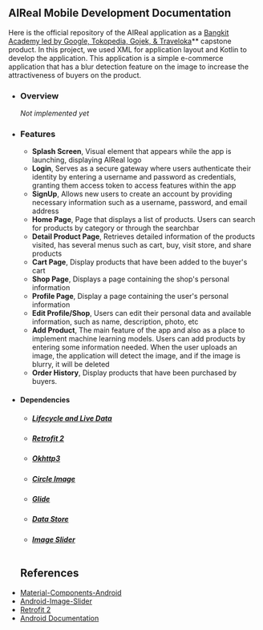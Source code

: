 ## AIReal Mobile Development Documentation
Here is the official repository of the AIReal application as a [Bangkit Academy led by Google, Tokopedia, Gojek, & Traveloka](https://grow.google/intl/id_id/bangkit/)** capstone product. In this project, we used XML for application layout and Kotlin to develop the application. This application is a simple e-commerce application that has a blur detection feature on the image to increase the attractiveness of buyers on the product. 
  - ### Overview <br>
    *Not implemented yet*
    
  - ### Features
      - **Splash Screen**, Visual element that appears while the app is launching, displaying AIReal logo
      - **Login**, Serves as a secure gateway where users authenticate their identity by entering a username and password as credentials, granting them access token to access features within the app
      - **SignUp**, Allows new users to create an account by providing necessary information such as a username, password, and email address
      - **Home Page**, Page that displays a list of products. Users can search for products by category or through the searchbar
      - **Detail Product Page**, Retrieves detailed information of the products visited, has several menus such as cart, buy, visit store, and share products
      - **Cart Page**, Display products that have been added to the buyer's cart
      - **Shop Page**, Displays a page containing the shop's personal information
      - **Profile Page**, Display a page containing the user's personal information
      - **Edit Profile/Shop**, Users can edit their personal data and available information, such as name, description, photo, etc
      - **Add Product**, The main feature of the app and also as a place to implement machine learning models. Users can add products by entering some information needed. When the user uploads an image, the application will detect the image, and if the image is blurry, it will be deleted
      - **Order History**, Display products that have been purchased by buyers.
      
  - #### Dependencies
      - ##### [Lifecycle and Live Data](https://developer.android.com/topic/libraries/architecture/livedata)
      - ##### [Retrofit 2](https://square.github.io/retrofit/)
      - ##### [Okhttp3](https://square.github.io/okhttp/)
      - ##### [Circle Image](https://github.com/hdodenhof/CircleImageView)
      - ##### [Glide](https://github.com/bumptech/glide)
      - ##### [Data Store](https://developer.android.com/topic/libraries/architecture/datastore)
      - ##### [Image Slider](https://github.com/smarteist/Android-Image-Slider) <br><br>
   
    ## References
  * [Material-Components-Android](https://github.com/material-components/material-components-android/tree/master)
  * [Android-Image-Slider](https://github.com/smarteist/Android-Image-Slider)
  * [Retrofit 2](https://square.github.io/retrofit/)
  * [Android Documentation](https://developer.android.com/)
